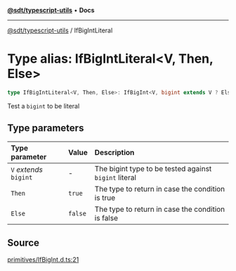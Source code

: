 [**@sdt/typescript-utils**](../README.md) • **Docs**

***

[@sdt/typescript-utils](../globals.md) / IfBigIntLiteral

# Type alias: IfBigIntLiteral\<V, Then, Else\>

```ts
type IfBigIntLiteral<V, Then, Else>: IfBigInt<V, bigint extends V ? Else : Then, Else>;
```

Test a `bigint` to be literal

## Type parameters

| Type parameter | Value | Description |
| :------ | :------ | :------ |
| `V` *extends* `bigint` | - | The bigint type to be tested against `bigint` literal |
| `Then` | `true` | The type to return in case the condition is true |
| `Else` | `false` | The type to return in case the condition is false |

## Source

[primitives/IfBigInt.d.ts:21](https://github.com/sylvaindethier/typescript-utils/blob/f271884d3138386b859e820c285b0ab8864227bb/types/primitives/IfBigInt.d.ts#L21)
